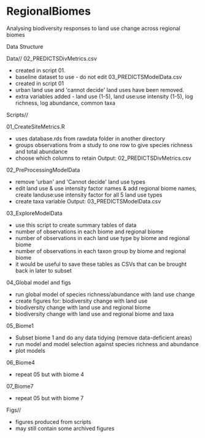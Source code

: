 # RegionalBiomes
Analysing biodiversity responses to land use change across regional biomes

Data Structure

Data//
02_PREDICTSDivMetrics.csv
  - created in script 01. 
  - baseline dataset to use - do not edit
03_PREDICTSModelData.csv
 - created in script 01
 - urban land use and 'cannot decide' land uses have been removed.
 - extra variables added - land use (1-5), land use:use intensity (1-5), log richness, log abundance, common taxa


Scripts//

01_CreateSiteMetrics.R
 - uses database.rds from rawdata folder in another directory
 - groups observations from a study to one row to give species richness and total abundance
 - choose which columns to retain
 Output: 02_PREDICTSDivMetrics.csv
 
02_PreProcessingModelData
 - remove 'urban' and 'Cannot decide' land use types
 - edit land use & use intensity factor names & add regional biome names, create landuse:use intensity factor for all 5 land use types
 - create taxa variable
 Output: 03_PREDICTSModelData.csv
 
03_ExploreModelData
 - use this script to create summary tables of data
 - number of observations in each biome and regional biome
 - number of observations in each land use type by biome and regional biome
 - number of observations in each taxon group by biome and regional biome
 - it would be useful to save these tables as CSVs that can be brought back in later to subset
 
04_Global model and figs
 - run global model of species richness/abundance with land use change 
 - create figures for: biodiversity change with land use
 - biodiversity change with land use and regional biome
 - biodiversity change with land use and regional biome and taxa


05_Biome1
 - Subset biome 1 and do any data tidying (remove data-deficient areas)
 - run model and model selection against species richness and abundance
 - plot models
 
06_Biome4
- repeat 05 but with biome 4

07_Biome7
- repeat 05 but with biome 7

Figs//
- figures produced from scripts
- may still contain some archived figures
